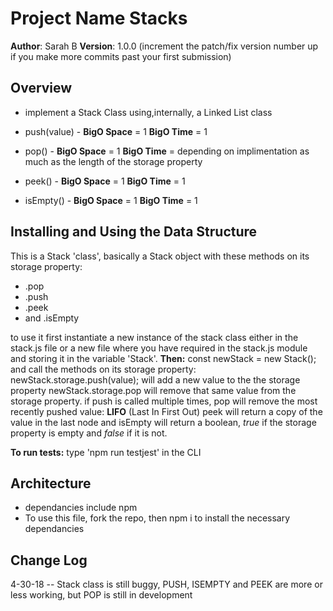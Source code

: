
# Project Name Stacks
**Author**: Sarah B
**Version**: 1.0.0 (increment the patch/fix version number up if you make more commits past your first submission)
## Overview
- implement a Stack Class using,internally, a Linked List class

- push(value) - __BigO Space__ = 1 __BigO Time__ = 1
- pop() - __BigO Space__ = 1 __BigO Time__ = depending on implimentation as much as the length of the storage property
- peek() - __BigO Space__ = 1 __BigO Time__ = 1
- isEmpty() - __BigO Space__ = 1 __BigO Time__ = 1

## Installing and Using the Data Structure
This is a Stack 'class', basically a Stack object with these methods on its storage property:
* .pop 
* .push
* .peek 
* and .isEmpty 

 to use it first instantiate a new instance of the stack class either in the stack.js file or a new file where you have required in the stack.js module and storing it in the variable 'Stack'.
__Then:__
const newStack = new Stack();
and call the methods on its storage property:
newStack.storage.push(value);
will add a new value to the the storage property
newStack.storage.pop will remove that same value from the storage property.
if push is called multiple times, pop will remove the most recently pushed value: __LIFO__ (Last In First Out)
peek will return a copy of the value in the last node
and isEmpty will return a boolean, _true_ if the storage property is empty and _false_ if it is not.

__To run tests:__
type 'npm run testjest' in the CLI
 
## Architecture
* dependancies include npm
* To use this file, fork the repo, then npm i to install the necessary dependancies
## Change Log
4-30-18 -- Stack class is still buggy, PUSH, ISEMPTY and PEEK are more or less working, but POP is still in development

